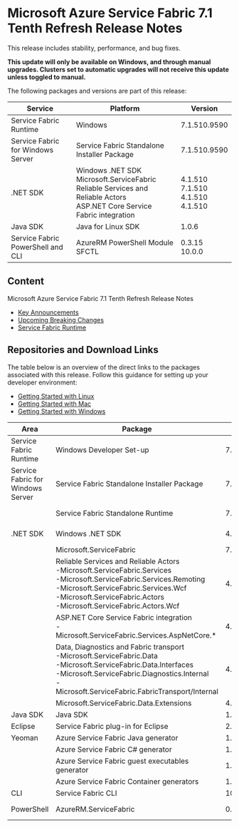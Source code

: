 # Microsoft Azure Service Fabric 7.1 Tenth Refresh Release Notes

This release includes stability, performance, and bug fixes.

**This update will only be available on Windows, and through manual upgrades. Clusters set to automatic upgrades will not receive this update unless toggled to manual.**

The following packages and versions are part of this release:

| Service | Platform | Version |
|---------|----------|---------|
|Service Fabric Runtime| Windows |  7.1.510.9590 |
|Service Fabric for Windows Server|Service Fabric Standalone Installer Package | 7.1.510.9590 |
|.NET SDK |Windows .NET SDK <br> Microsoft.ServiceFabric <br> Reliable Services and Reliable Actors <br> ASP.NET Core Service Fabric integration| 4.1.510 <br> 7.1.510 <br> 4.1.510 <br> 4.1.510
|Java SDK  |Java for Linux SDK  | 1.0.6 |
|Service Fabric PowerShell and CLI | AzureRM PowerShell Module  <br> SFCTL | 0.3.15 <br> 10.0.0 |

## Content

Microsoft Azure Service Fabric 7.1 Tenth Refresh Release Notes

* [Key Announcements](#key-announcements)
* [Upcoming Breaking Changes](#breaking-changes)
* [Service Fabric Runtime](#service-fabric-runtime)

## Repositories and Download Links
The table below is an overview of the direct links to the packages associated with this release. 
Follow this guidance for setting up your developer environment:
* [Getting Started with Linux](https://docs.microsoft.com/azure/service-fabric/service-fabric-get-started-linux)
* [Getting Started with Mac](https://docs.microsoft.com/azure/service-fabric/service-fabric-get-started-mac)
* [Getting Started with Windows](https://docs.microsoft.com/azure/service-fabric/service-fabric-get-started)

| Area | Package | Version | Repository | Direct Download Link |
|-|-|-|-|-|
|Service Fabric Runtime |Windows Developer Set-up| 7.1.510.9590 | N/A | https://download.microsoft.com/download/4/e/f/4efd3f5c-17a5-470d-99a8-ca8d8fb0a9b6/MicrosoftServiceFabric.7.1.510.9590.exe |
| Service Fabric for Windows Server |Service Fabric Standalone Installer Package | 7.1.510.9590 |N/A | https://download.microsoft.com/download/8/3/6/836E3E99-A300-4714-8278-96BC3E8B5528/7.1.510.9590/Microsoft.Azure.ServiceFabric.WindowsServer.7.1.510.9590.zip |
||Service Fabric Standalone Runtime | 7.1.510.9590 |N/A | https://download.microsoft.com/download/B/0/B/B0BCCAC5-65AA-4BE3-AB13-D5FF5890F4B5/7.1.510.9590/MicrosoftAzureServiceFabric.7.1.510.9590.cab |
|.NET SDK |Windows .NET SDK | 4.1.510 |N/A | https://download.microsoft.com/download/4/e/f/4efd3f5c-17a5-470d-99a8-ca8d8fb0a9b6/MicrosoftServiceFabricSDK.4.1.510.msi |
||Microsoft.ServiceFabric | 7.1.510 |N/A |https://www.nuget.org |
||Reliable Services and Reliable Actors<br>\-Microsoft.ServiceFabric.Services<br>\-Microsoft.ServiceFabric.Services.Remoting<br>\-Microsoft.ServiceFabric.Services.Wcf <br>\-Microsoft.ServiceFabric.Actors <br>\-Microsoft.ServiceFabric.Actors.Wcf | 4.1.510 |https://github.com/Azure/service-fabric-services-and-actors-dotnet |https://www.nuget.org |
||ASP.NET Core Service Fabric integration<br>\-Microsoft.ServiceFabric.Services.AspNetCore.*| 4.1.510 |https://github.com/Azure/service-fabric-aspnetcore |https://www.nuget.org |
||Data, Diagnostics and Fabric transport<br>\-Microsoft.ServiceFabric.Data <br>\-Microsoft.ServiceFabric.Data.Interfaces <br>\-Microsoft.ServiceFabric.Diagnostics.Internal <br>\-Microsoft.ServiceFabric.FabricTransport/Internal | 4.1.510 |N/A| https://www.nuget.org |
||Microsoft.ServiceFabric.Data.Extensions | 4.1.510 | N/A |https://www.nuget.org |
|Java SDK |Java SDK | 1.0.6 |N/A |https://mvnrepository.com/artifact/com.microsoft.servicefabric/sf-actors/1.0.6 |
|Eclipse |Service Fabric plug-in for Eclipse | 2.0.7 | N/A |N/A |
|Yeoman |Azure Service Fabric Java generator | 1.0.7 |https://github.com/Azure/generator-azuresfjava |N/A |
||Azure Service Fabric C# generator | 1.0.9 |https://github.com/Azure/generator-azuresfcsharp |N/A |
||Azure Service Fabric guest executables generator | 1.0.1 |https://github.com/Azure/generator-azuresfguest |N/A|
||Azure Service Fabric Container generators | 1.0.1 |https://github.com/Azure/generator-azuresfcontainer |N/A |
|CLI |Service Fabric CLI | 10.0.0 |https://github.com/Azure/service-fabric-cli |https://pypi.python.org/pypi/sfctl |
|PowerShell |AzureRM.ServiceFabric | 0.3.15 |https://github.com/Azure/azure-powershell/tree/preview/src/ResourceManager/ServiceFabric |https://www.powershellgallery.com/packages/AzureRM.ServiceFabric/0.3.15  |
